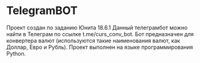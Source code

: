 # TelegramBOT
Проект создан по заданию Юнита 18.6.1
Данный телеграмбот можно найти в Телеграм по ссылке t.me/curs_conv_bot.
Бот предназначен для конвертера валют (используются такие наименования валют, как Доллар, Евро и Рубль).
Проект выполнен на языке программирования Python.
